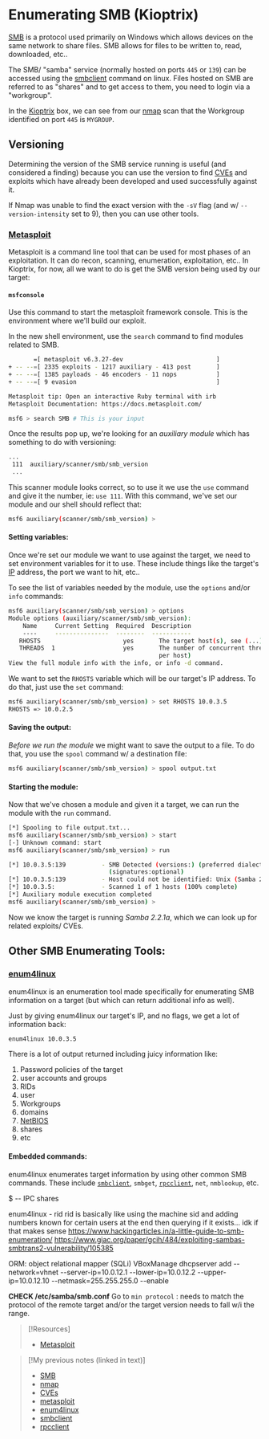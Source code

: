 
# Enumerating SMB (Kioptrix)
[SMB](/networking/protocols/SMB.md) is a protocol used primarily on Windows which allows devices on the same network to share files. SMB allows for files to be written to, read, downloaded, etc..

The SMB/ "samba" service (normally hosted on ports `445` or `139`) can be accessed using the [smbclient](/CLI-tools/linux/smbclient.md) command on linux. Files hosted on SMB are referred to as "shares" and to get access to them, you need to login via a "workgroup".

In the [Kioptrix](/nested-repos/PNPT-study-guide/practical-ethical-hacking/scanning-enumeration/kioptrix.md) box, we can see from our [nmap](/CLI-tools/linux/nmap.md) scan that the Workgroup identified on port `445` is `MYGROUP`. 
## Versioning
Determining the version of the SMB service running is useful (and considered a finding) because you can use the version to find [CVEs](/cybersecurity/literature/CVEs.md) and exploits which have already been developed and used successfully against it.

If Nmap was unable to find the exact version with the `-sV` flag (and w/ `--version-intensity` set to 9), then you can use other tools.
### [Metasploit](/cybersecurity/tools/metasploit.md)
Metasploit is a command line tool that can be used for most phases of an exploitation. It can do recon, scanning, enumeration, exploitation, etc.. In Kioptrix, for now, all we want to do is get the SMB version being used by our target:
#### `msfconsole`
Use this command to start the metasploit framework console. This is the environment where we'll build our exploit.

In the new shell environment, use the `search` command to find modules related to SMB.
```bash
       =[ metasploit v6.3.27-dev                          ]
+ -- --=[ 2335 exploits - 1217 auxiliary - 413 post       ]
+ -- --=[ 1385 payloads - 46 encoders - 11 nops           ]
+ -- --=[ 9 evasion                                       ]

Metasploit tip: Open an interactive Ruby terminal with irb
Metasploit Documentation: https://docs.metasploit.com/

msf6 > search SMB # This is your input
```
Once the results pop up, we're looking for an *auxiliary module* which has something to do with versioning:
```bash
...
 111  auxiliary/scanner/smb/smb_version                                                   normal     No     SMB Version Detection
 ...
```
This scanner module looks correct, so to use it we use the `use` command and give it the number, ie: `use 111`. With this command, we've set our module and our shell should reflect that:
```bash
msf6 auxiliary(scanner/smb/smb_version) > 
```
#### Setting variables:
Once we're set our module we want to use against the target, we need to set environment variables for it to use. These include things like the target's [IP](/networking/OSI/IP-addresses.md) address, the port we want to hit, etc..

To see the list of variables needed by the module, use the `options` and/or `info` commands:
```bash
msf6 auxiliary(scanner/smb/smb_version) > options
Module options (auxiliary/scanner/smb/smb_version):
	Name     Current Setting  Required  Description 
    ----     ---------------  --------  -----------
   RHOSTS                       yes       The target host(s), see (...)
   THREADS  1                   yes       The number of concurrent threads (max one 
										  per host)
View the full module info with the info, or info -d command.
```
We want to set the `RHOSTS` variable which will be our target's IP address. To do that, just use the `set` command:
```bash
msf6 auxiliary(scanner/smb/smb_version) > set RHOSTS 10.0.3.5
RHOSTS => 10.0.2.5
```
#### Saving the output:
*Before we run the module* we might want to save the output to a file. To do that, you use the `spool` command w/ a destination file:
```bash
msf6 auxiliary(scanner/smb/smb_version) > spool output.txt
```
#### Starting the module:
Now that we've chosen a module and given it a target, we can run the module with the `run` command.
```bash
[*] Spooling to file output.txt...
msf6 auxiliary(scanner/smb/smb_version) > start
[-] Unknown command: start
msf6 auxiliary(scanner/smb/smb_version) > run

[*] 10.0.3.5:139          - SMB Detected (versions:) (preferred dialect:)
							(signatures:optional)
[*] 10.0.3.5:139          - Host could not be identified: Unix (Samba 2.2.1a)
[*] 10.0.3.5:             - Scanned 1 of 1 hosts (100% complete)
[*] Auxiliary module execution completed
msf6 auxiliary(scanner/smb/smb_version) >
```
Now we know the target is running *Samba 2.2.1a*, which we can look up for related exploits/ CVEs.
## Other SMB Enumerating Tools:
### [enum4linux](cybersecurity/tools/scanning-enumeration/enum4linux.md)
enum4linux is an enumeration tool made specifically for enumerating SMB information on a target (but which can return additional info as well).

Just by giving enum4linux our target's IP, and no flags, we get a lot of information back:
```bash
enum4linux 10.0.3.5
```
There is a lot of output returned including juicy information like:
1. Password policies of the target
2. user accounts and groups
3. RIDs
4. user
5. Workgroups
6. domains
7. [NetBIOS](/networking/protocols/NetBIOS.md)
8. shares
9. etc
#### Embedded commands:
enum4linux enumerates target information by using other common SMB commands. These include [`smbclient`](/CLI-tools/linux/smbclient.md), `smbget`, [`rpcclient`](/CLI-tools/linux/rpcclient.me), `net`, `nmblookup`, etc.

$ -- IPC shares

enum4linux
	- rid rid is basically like using the machine sid and adding numbers known for certain users at the end then querying if it exists... idk if that makes sense
https://www.hackingarticles.in/a-little-guide-to-smb-enumeration/
https://www.giac.org/paper/gcih/484/exploiting-sambas-smbtrans2-vulnerability/105385

ORM: object relational mapper (SQLi)
VBoxManage dhcpserver add --network=vhnet --server-ip=10.0.12.1 --lower-ip=10.0.12.2 --upper-ip=10.0.12.10 --netmask=255.255.255.0 --enable

**CHECK /etc/samba/smb.conf**
Go to `min protocol` : needs to match the protocol of the remote target and/or the target version needs to fall w/i the range.

> [!Resources]
> - [Metasploit](https://www.metasploit.com)

> [!My previous notes (linked in text)]
> - [SMB](https://github.com/TrshPuppy/obsidian-notes/tree/main/networking/protocols/SMB.md)
> - [nmap](https://github.com/TrshPuppy/obsidian-notes/tree/main/CLI-tools/linux/nmap.md)
> - [CVEs](https://github.com/TrshPuppy/obsidian-notes/tree/main/cybersecurity/literature/CVEs.md)
> - [metasploit](https://github.com/TrshPuppy/obsidian-notes/tree/main/cybersecurity/tools/metasploit.md)
> - [enum4linux](https://github.com/TrshPuppy/obsidian-notes/tree/main/cybersecurity/tools/enum4linux.md)
> - [smbclient](https://github.com/TrshPuppy/obsidian-notes/tree/main/CLI-tools/linux/smbclient.md)
> - [rpcclient](https://github.com/TrshPuppy/obsidian-notes/tree/main/CLI-tools/linux/rpcclient.md)